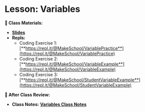 # Lesson: Variables
**📝 Class Materials:**
- [**Slides**](https://docs.google.com/presentation/d/13rjgdi8tUD28S3ItSQEAPShqvxGmtcyc8hJxlKz8ZjY/edit?usp=drive_web&ouid=118040253597909891899)
- **Repls:**
	- Coding Exercise 1: [**https://repl.it/@MakeSchool/VariablePractice**](https://repl.it/@MakeSchool/VariablePractice)
	- Coding Exercise 2: [**https://repl.it/@MakeSchool/VariableExample**](https://repl.it/@MakeSchool/VariableExample)
	- Coding Exercise 3: [**https://repl.it/@MakeSchool/StudentVariableExample**](https://repl.it/@MakeSchool/StudentVariableExample)

**📖 After Class Review:**
- **Class Notes:** [**Variables Class Notes**](https://docs.google.com/document/d/1WWzFFG97rWNiUE1y6JkTI2ZXG0lHQOkLFxQns6PLcSU/edit?usp=sharing)
